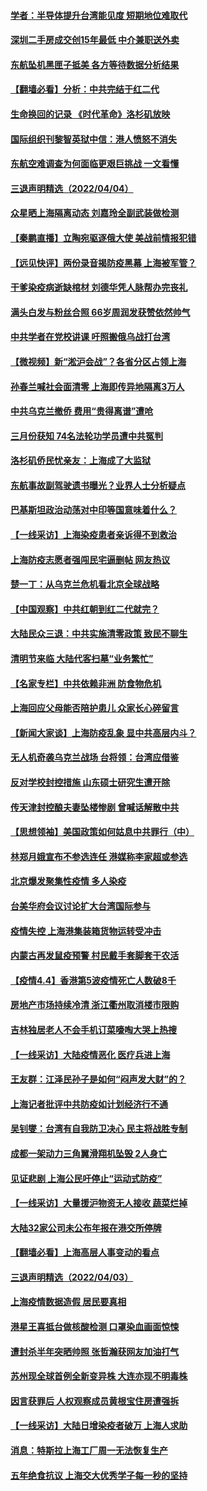 #### [学者：半导体提升台湾能见度 短期地位难取代](../pages/nsc413/n13696319.md) 
#### [深圳二手房成交创15年最低 中介兼职送外卖](../pages/nsc413/n13696064.md) 
#### [东航坠机黑匣子抵美 各方等待数据分析结果](../pages/nsc413/n13696141.md) 
#### [【翻墙必看】分析：中共完结于红二代](../pages/nsc413/n13696228.md) 
#### [生命换回的记录 《时代革命》洛杉矶放映](../pages/nsc413/n13696239.md) 
#### [国际组织刊黎智英狱中信：港人愤怒不消失](../pages/nsc413/n13696138.md) 
#### [东航空难调查为何面临更艰巨挑战 一文看懂](../pages/nsc413/n13695603.md) 
#### [三退声明精选（2022/04/04）](../pages/nsc413/n13696178.md) 
#### [众星晒上海隔离动态 刘嘉玲全副武装做检测](../pages/nsc413/n13695850.md) 
#### [【秦鹏直播】立陶宛驱逐俄大使 美战前情报犯错](../pages/nsc413/n13695870.md) 
#### [【远见快评】两份录音揭防疫黑幕 上海被军管？](../pages/nsc413/n13695858.md) 
#### [干爹染疫病逝缺棺材 刘德华凭人脉帮办完丧礼](../pages/nsc413/n13695754.md) 
#### [满头白发与粉丝合照 66岁周润发获赞依然帅气](../pages/nsc413/n13695675.md) 
#### [中共学者在党校讲课 吁照搬俄乌战打台湾](../pages/nsc413/n13695663.md) 
#### [【微视频】新“淞沪会战”？各省分区占领上海](../pages/nsc413/n13695157.md) 
#### [孙春兰喊社会面清零 上海即传异地隔离3万人](../pages/nsc413/n13695501.md) 
#### [中共乌克兰撤侨 费用“贵得离谱”遭呛](../pages/nsc413/n13695672.md) 
#### [三月份获知 74名法轮功学员遭中共冤判](../pages/nsc413/n13694951.md) 
#### [洛杉矶侨民忧亲友：上海成了大监狱](../pages/nsc413/n13693937.md) 
#### [东航事故副驾驶遗书曝光？业界人士分析疑点](../pages/nsc413/n13695618.md) 
#### [巴基斯坦政治动荡对中印等国意味着什么？](../pages/nsc413/n13695506.md) 
#### [【一线采访】上海染疫患者亲诉得不到救治](../pages/nsc413/n13694988.md) 
#### [上海防疫志愿者强闯民宅逼删帖 网友热议](../pages/nsc413/n13694946.md) 
#### [楚一丁：从乌克兰危机看北京全球战略](../pages/nsc413/n13695479.md) 
#### [【中国观察】中共红朝到红二代就完？](../pages/nsc413/n13694915.md) 
#### [大陆民众三退：中共实施清零政策 致民不聊生](../pages/nsc413/n13681138.md) 
#### [清明节来临 大陆代客扫墓“业务繁忙”](../pages/nsc413/n13694590.md) 
#### [【名家专栏】中共依赖非洲 防食物危机](../pages/nsc413/n13694990.md) 
#### [上海回应父母能否陪护患儿 众家长心碎留言](../pages/nsc413/n13694767.md) 
#### [【新闻大家谈】上海防疫乱象 显中共高层内斗？](../pages/nsc413/n13694948.md) 
#### [无人机奇袭乌克兰战场 台将领：台湾应借鉴](../pages/nsc413/n13694727.md) 
#### [反对学校封控措施 山东硕士研究生遭开除](../pages/nsc413/n13694842.md) 
#### [传天津封控酿夫妻坠楼惨剧 曾喊话解散中共](../pages/nsc413/n13694045.md) 
#### [【思想领袖】美国政策如何姑息中共罪行（中）](../pages/nsc413/n13681359.md) 
#### [林郑月娥宣布不参选连任 港媒称李家超或参选](../pages/nsc413/n13695057.md) 
#### [北京爆发聚集性疫情 多人染疫](../pages/nsc413/n13694677.md) 
#### [台美华府会议讨论扩大台湾国际参与](../pages/nsc413/n13694619.md) 
#### [疫情失控 上海港集装箱货物运转受冲击](../pages/nsc413/n13694625.md) 
#### [内蒙古再发鼠疫预警 村民戴手套脚套干农活](../pages/nsc413/n13694618.md) 
#### [【疫情4.4】香港第5波疫情死亡人数破8千](../pages/nsc413/n13694450.md) 
#### [房地产市场持续冷清 浙江衢州取消楼市限购](../pages/nsc413/n13693949.md) 
#### [吉林独居老人不会手机订菜嚎啕大哭上热搜](../pages/nsc413/n13694187.md) 
#### [【一线采访】大陆疫情恶化 医疗兵进上海](../pages/nsc413/n13694026.md) 
#### [王友群：江泽民孙子是如何“闷声发大财”的？](../pages/nsc413/n13693213.md) 
#### [上海记者批评中共防疫如计划经济行不通](../pages/nsc413/n13693902.md) 
#### [吴钊燮：台湾有自我防卫决心 民主将战胜专制](../pages/nsc413/n13694128.md) 
#### [成都一架动力三角翼滑翔机坠毁 2人身亡](../pages/nsc413/n13694168.md) 
#### [见证悲剧 上海公民吁停止“运动式防疫”](../pages/nsc413/n13694078.md) 
#### [【一线采访】大量援沪物资无人接收 蔬菜烂掉](../pages/nsc413/n13693298.md) 
#### [大陆32家公司未公布年报在港交所停牌](../pages/nsc413/n13693632.md) 
#### [【翻墙必看】上海高层人事变动的看点](../pages/nsc413/n13693759.md) 
#### [三退声明精选（2022/04/03）](../pages/nsc413/n13693829.md) 
#### [上海疫情数据造假 居民要真相](../pages/nsc413/n13693096.md) 
#### [港星王喜抵台做核酸检测 口罩染血画面惊悚](../pages/nsc413/n13693194.md) 
#### [遭封杀半年突晒帅照 张哲瀚获网友加油打气](../pages/nsc413/n13693108.md) 
#### [苏州现全球首例全新变异株 大连亦现不明毒株](../pages/nsc413/n13693136.md) 
#### [因言获罪后 人权观察成员黄根宝住房遭强拆](../pages/nsc413/n13693122.md) 
#### [【一线采访】大陆日增染疫者破万 上海人求助](../pages/nsc413/n13692063.md) 
#### [消息：特斯拉上海工厂周一无法恢复生产](../pages/nsc413/n13692968.md) 
#### [五年绝食抗议 上海交大优秀学子每一秒的坚持](../pages/nsc413/n13669136.md) 
